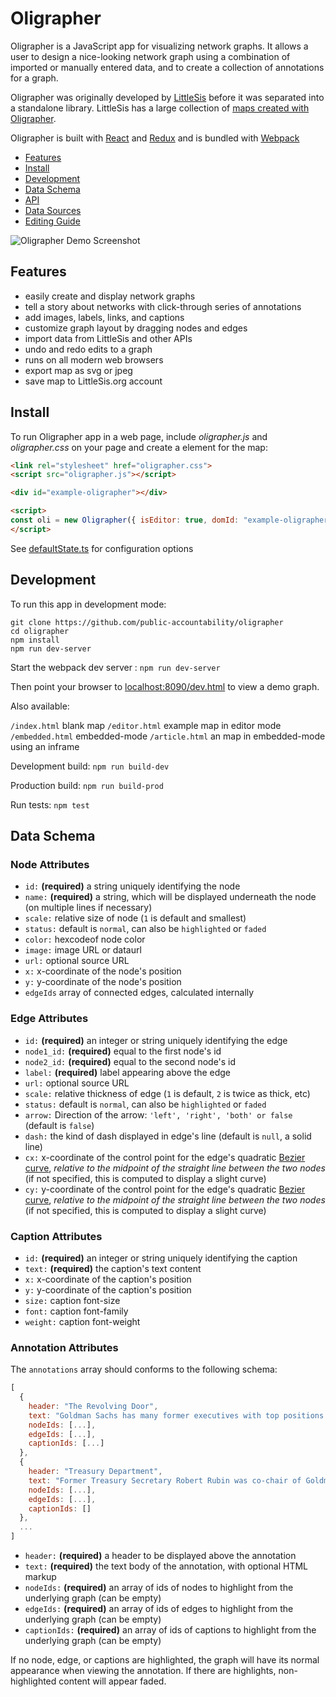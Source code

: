 # Oligrapher

Oligrapher is a JavaScript app for visualizing network graphs. It allows a user to design a nice-looking network graph using a combination of imported or manually entered data, and to create a collection of annotations for a graph.

Oligrapher was originally developed by [LittleSis](https://littlesis.org) before it was separated into a standalone library. LittleSis has a large collection of [maps created with Oligrapher](https://littlesis.org/oligrapher).

Oligrapher is built with [React](https://reactjs.com) and [Redux](https://redux.js.org) and is bundled with [Webpack](https://webpack.js.org)

- [Features](#features)
- [Install](#install)
- [Development](#development)
- [Data Schema](#data-schema)
- [API](#api)
- [Data Sources](#data-sources)
- [Editing Guide](#editing-guide)

![Oligrapher Demo Screenshot](https://user-images.githubusercontent.com/8505044/189668138-500bbbe0-5781-4f80-8fae-ad1f4efb85d2.png)

Features
--------

- easily create and display network graphs
- tell a story about networks with click-through series of annotations
- add images, labels, links, and captions
- customize graph layout by dragging nodes and edges
- import data from LittleSis and other APIs
- undo and redo edits to a graph
- runs on all modern web browsers
- export map as svg or jpeg
- save map to LittleSis.org account

Install
-------

To run Oligrapher app in a web page, include *oligrapher.js*  and *oligrapher.css* on your page and create a element for the map:

```html
<link rel="stylesheet" href="oligrapher.css">
<script src="oligrapher.js"></script>

<div id="example-oligrapher"></div>

<script>
const oli = new Oligrapher({ isEditor: true, domId: "example-oligrapher" })
</script>
```

See [defaultState.ts](./app/util/defaultState.ts) for configuration options

Development
-----------

To run this app in development mode:

```
git clone https://github.com/public-accountability/oligrapher
cd oligrapher
npm install
npm run dev-server
```

Start the webpack dev server : `npm run dev-server`

Then point your browser to [localhost:8090/dev.html](http://localhost:8090/dev.html) to view a demo graph.

Also available:

`/index.html` blank map
`/editor.html` example map in editor mode
`/embedded.html` embedded-mode
`/article.html` an map in embedded-mode using an inframe


Development build: `npm run build-dev`

Production build: `npm run build-prod`

Run tests: `npm test`

Data Schema
-----------

### Node Attributes
- ```id:``` **(required)** a string uniquely identifying the node
- ```name:``` **(required)** a string, which will be displayed underneath the node (on multiple lines if necessary)
- ```scale:``` relative size of node (```1``` is default and smallest)
- ```status:```  default is ```normal```, can also be ```highlighted``` or ```faded```
- ```color:``` hexcodeof node color
- ```image:``` image URL or dataurl
- ```url:``` optional source URL
- ```x:``` x-coordinate of the node's position
- ```y:``` y-coordinate of the node's position
- ```edgeIds``` array of connected edges, calculated internally

### Edge Attributes
- ```id:``` **(required)** an integer or string uniquely identifying the edge
- ```node1_id:``` **(required)** equal to the first node's id
- ```node2_id:``` **(required)** equal to the second node's id
- ```label:``` **(required)** label appearing above the edge
- ```url:``` optional source URL
- ```scale:``` relative thickness of edge (```1``` is default, ```2``` is twice as thick, etc)
- ```status:```  default is ```normal```, can also be ```highlighted``` or ```faded```
- ```arrow:``` Direction of the arrow: ``` 'left', 'right', 'both' or false ```  (default is ```false```)
- ```dash:``` the kind of dash displayed in edge's line (default is ```null```, a solid line)
- ```cx:``` x-coordinate of the control point for the edge's quadratic [Bezier curve](https://developer.mozilla.org/en-US/docs/Web/SVG/Tutorial/Paths#Bezier_Curves), *relative to the midpoint of the straight line between the two nodes* (if not specified, this is computed to display a slight curve)
- ```cy:``` y-coordinate of the control point for the edge's quadratic [Bezier curve](https://developer.mozilla.org/en-US/docs/Web/SVG/Tutorial/Paths#Bezier_Curves), *relative to the midpoint of the straight line between the two nodes* (if not specified, this is computed to display a slight curve)

### Caption Attributes
- ```id:``` **(required)** an integer or string uniquely identifying the caption
- ```text:``` **(required)** the caption's text content
- ```x:``` x-coordinate of the caption's position
- ```y:``` y-coordinate of the caption's position
- ```size:``` caption font-size
- ```font:``` caption font-family
- ```weight:``` caption font-weight

### Annotation Attributes

The `annotations` array should conforms to the following schema:

```javascript
[
  {
    header: "The Revolving Door",
    text: "Goldman Sachs has many former executives with top positions in the federal government.",
    nodeIds: [...],
    edgeIds: [...],
    captionIds: [...]
  },
  {
    header: "Treasury Department",
    text: "Former Treasury Secretary Robert Rubin was co-chair of Goldman before joining the Clinton Administration in 1993." ,
    nodeIds: [...],
    edgeIds: [...],
    captionIds: []
  },
  ...
]
```

- ```header:``` **(required)** a header to be displayed above the annotation
- ```text:``` **(required)** the text body of the annotation, with optional HTML markup
- ```nodeIds:``` **(required)** an array of ids of nodes to highlight from the underlying graph (can be empty)
- ```edgeIds:``` **(required)** an array of ids of edges to highlight from the underlying graph (can be empty)
- ```captionIds:``` **(required)** an array of ids of captions to highlight from the underlying graph (can be empty)

If no node, edge, or captions are highlighted, the graph will have its normal appearance when viewing the annotation. If there are highlights, non-highlighted content will appear faded.
